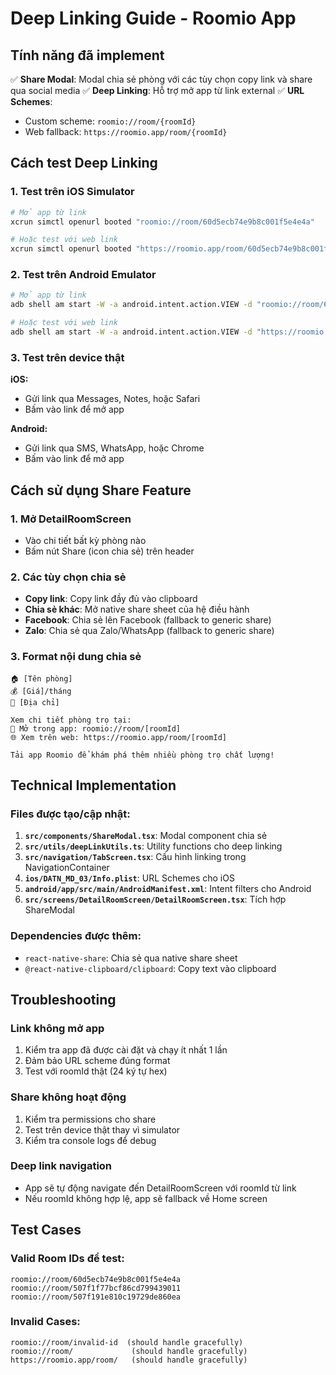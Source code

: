 # Deep Linking Guide - Roomio App

## Tính năng đã implement

✅ **Share Modal**: Modal chia sẻ phòng với các tùy chọn copy link và share qua social media
✅ **Deep Linking**: Hỗ trợ mở app từ link external 
✅ **URL Schemes**: 
   - Custom scheme: `roomio://room/{roomId}`
   - Web fallback: `https://roomio.app/room/{roomId}`

## Cách test Deep Linking

### 1. Test trên iOS Simulator

```bash
# Mở app từ link
xcrun simctl openurl booted "roomio://room/60d5ecb74e9b8c001f5e4e4a"

# Hoặc test với web link  
xcrun simctl openurl booted "https://roomio.app/room/60d5ecb74e9b8c001f5e4e4a"
```

### 2. Test trên Android Emulator

```bash
# Mở app từ link
adb shell am start -W -a android.intent.action.VIEW -d "roomio://room/60d5ecb74e9b8c001f5e4e4a"

# Hoặc test với web link
adb shell am start -W -a android.intent.action.VIEW -d "https://roomio.app/room/60d5ecb74e9b8c001f5e4e4a"
```

### 3. Test trên device thật

**iOS:**
- Gửi link qua Messages, Notes, hoặc Safari
- Bấm vào link để mở app

**Android:**
- Gửi link qua SMS, WhatsApp, hoặc Chrome  
- Bấm vào link để mở app

## Cách sử dụng Share Feature

### 1. Mở DetailRoomScreen
- Vào chi tiết bất kỳ phòng nào
- Bấm nút Share (icon chia sẻ) trên header

### 2. Các tùy chọn chia sẻ
- **Copy link**: Copy link đầy đủ vào clipboard
- **Chia sẻ khác**: Mở native share sheet của hệ điều hành
- **Facebook**: Chia sẻ lên Facebook (fallback to generic share)
- **Zalo**: Chia sẻ qua Zalo/WhatsApp (fallback to generic share)

### 3. Format nội dung chia sẻ
```
🏠 [Tên phòng]
💰 [Giá]/tháng  
📍 [Địa chỉ]

Xem chi tiết phòng trọ tại:
📱 Mở trong app: roomio://room/[roomId]
🌐 Xem trên web: https://roomio.app/room/[roomId]

Tải app Roomio để khám phá thêm nhiều phòng trọ chất lượng!
```

## Technical Implementation

### Files được tạo/cập nhật:

1. **`src/components/ShareModal.tsx`**: Modal component chia sẻ
2. **`src/utils/deepLinkUtils.ts`**: Utility functions cho deep linking
3. **`src/navigation/TabScreen.tsx`**: Cấu hình linking trong NavigationContainer
4. **`ios/DATN_MD_03/Info.plist`**: URL Schemes cho iOS
5. **`android/app/src/main/AndroidManifest.xml`**: Intent filters cho Android
6. **`src/screens/DetailRoomScreen/DetailRoomScreen.tsx`**: Tích hợp ShareModal

### Dependencies được thêm:
- `react-native-share`: Chia sẻ qua native share sheet
- `@react-native-clipboard/clipboard`: Copy text vào clipboard

## Troubleshooting

### Link không mở app
1. Kiểm tra app đã được cài đặt và chạy ít nhất 1 lần
2. Đảm bảo URL scheme đúng format
3. Test với roomId thật (24 ký tự hex)

### Share không hoạt động
1. Kiểm tra permissions cho share
2. Test trên device thật thay vì simulator
3. Kiểm tra console logs để debug

### Deep link navigation
- App sẽ tự động navigate đến DetailRoomScreen với roomId từ link
- Nếu roomId không hợp lệ, app sẽ fallback về Home screen

## Test Cases

### Valid Room IDs để test:
```
roomio://room/60d5ecb74e9b8c001f5e4e4a
roomio://room/507f1f77bcf86cd799439011  
roomio://room/507f191e810c19729de860ea
```

### Invalid Cases:
```
roomio://room/invalid-id  (should handle gracefully)
roomio://room/             (should handle gracefully)
https://roomio.app/room/   (should handle gracefully)
``` 